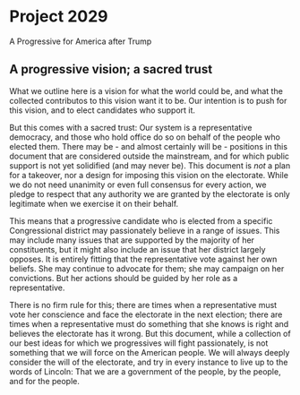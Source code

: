 # Project 2029
A Progressive for America after Trump

## A progressive vision; a sacred trust

What we outline here is a vision for what the world could be, and what the
collected contributos to this vision want it to be. Our intention is to push
for this vision, and to elect candidates who support it.

But this comes with a sacred trust: Our system is a representative democracy,
and those who hold office do so on behalf of the people who elected them.
There may be - and almost certainly will be - positions in this document that
are considered outside the mainstream, and for which public support is not yet
solidified (and may never be). This document is *not* a plan for a takeover,
nor a design for imposing this vision on the electorate. While we do not need
unanimity or even full consensus for every action, we pledge to respect that
any authority we are granted by the electorate is only legitimate when we
exercise it on their behalf.

This means that a progressive candidate who is elected from a specific
Congressional district may passionately believe in a range of issues.
This may include  many issues that are supported by the majority of her 
constituents, but it might also include an issue that her district largely
opposes. It is entirely fitting that the representative vote against her
own beliefs. She may continue to advocate for them; she may campaign
on her convictions. But her actions should be guided by her role as a
representative.

There is no firm rule for this; there are times when a representative
must vote her conscience and face the electorate in the next election;
there are times when a representative must do something that she knows
is right and believes the electorate has it wrong. But this document,
while a collection of our best ideas for which we progressives will
fight passionately, is not something that we will force on the American
people. We will always deeply consider the will of the electorate, and
try in every instance to live up to the words of Lincoln: That we are 
a government of the people, by the people, and for the people.

